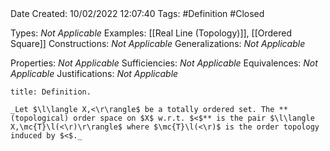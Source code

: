 <br />
<br />

Date Created: 10/02/2022 12:07:40
Tags: #Definition #Closed 

Types: _Not Applicable_
Examples: [[Real Line (Topology)]], [[Ordered Square]]
Constructions: _Not Applicable_
Generalizations: _Not Applicable_

Properties: _Not Applicable_
Sufficiencies: _Not Applicable_
Equivalences: _Not Applicable_
Justifications: _Not Applicable_

``` ad-Definition
title: Definition.

_Let $\l\langle X,<\r\rangle$ be a totally ordered set. The **(topological) order space on $X$ w.r.t. $<$** is the pair $\l\langle X,\mc{T}\l(<\r)\r\rangle$ where $\mc{T}\l(<\r)$ is the order topology induced by $<$._

```

